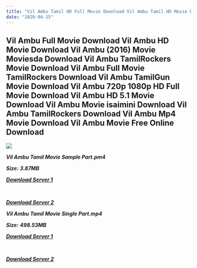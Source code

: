 ```yaml
---
title: "Vil Ambu Tamil HD Full Movie Download Vil Ambu Tamil HD Movie Download"
date: "2020-04-15"
---
```


## Vil Ambu Full Movie Download Vil Ambu HD Movie Download Vil Ambu (2016) Movie Moviesda Download Vil Ambu TamilRockers Movie Download Vil Ambu Full Movie TamilRockers Download Vil Ambu TamilGun Movie Download Vil Ambu 720p 1080p HD Full Movie Download Vil Ambu HD 5.1 Movie Download Vil Ambu Movie isaimini Download Vil Ambu TamilRockers Download Vil Ambu Mp4 Movie Download Vil Ambu Movie Free Online Download

![](https://images.moviebuff.com/4ceead11-e074-4619-a74f-2f583ee5e58f?w=1000)

**_Vil Ambu Tamil Movie Sample Part.pm4_**

**_Size:_** **_3.87MB_**

**_[Download Server 1](http://s1.uptofiles.net//files/Tamil{2fcca7f3eb37873f37db349ec051a8a2ca8665ef95d92bbb099fe2eda7827782}202016{2fcca7f3eb37873f37db349ec051a8a2ca8665ef95d92bbb099fe2eda7827782}20Movies/Vil{2fcca7f3eb37873f37db349ec051a8a2ca8665ef95d92bbb099fe2eda7827782}20Ambu{2fcca7f3eb37873f37db349ec051a8a2ca8665ef95d92bbb099fe2eda7827782}20(2016)/Vil{2fcca7f3eb37873f37db349ec051a8a2ca8665ef95d92bbb099fe2eda7827782}20Ambu{2fcca7f3eb37873f37db349ec051a8a2ca8665ef95d92bbb099fe2eda7827782}20(640x360)/Vil{2fcca7f3eb37873f37db349ec051a8a2ca8665ef95d92bbb099fe2eda7827782}20Ambu{2fcca7f3eb37873f37db349ec051a8a2ca8665ef95d92bbb099fe2eda7827782}20HD{2fcca7f3eb37873f37db349ec051a8a2ca8665ef95d92bbb099fe2eda7827782}20Sample.mp4)_**

**_[  
](http://s1.uptofiles.net//files/Tamil{2fcca7f3eb37873f37db349ec051a8a2ca8665ef95d92bbb099fe2eda7827782}202016{2fcca7f3eb37873f37db349ec051a8a2ca8665ef95d92bbb099fe2eda7827782}20Movies/Vil{2fcca7f3eb37873f37db349ec051a8a2ca8665ef95d92bbb099fe2eda7827782}20Ambu{2fcca7f3eb37873f37db349ec051a8a2ca8665ef95d92bbb099fe2eda7827782}20(2016)/Vil{2fcca7f3eb37873f37db349ec051a8a2ca8665ef95d92bbb099fe2eda7827782}20Ambu{2fcca7f3eb37873f37db349ec051a8a2ca8665ef95d92bbb099fe2eda7827782}20(640x360)/Vil{2fcca7f3eb37873f37db349ec051a8a2ca8665ef95d92bbb099fe2eda7827782}20Ambu{2fcca7f3eb37873f37db349ec051a8a2ca8665ef95d92bbb099fe2eda7827782}20HD{2fcca7f3eb37873f37db349ec051a8a2ca8665ef95d92bbb099fe2eda7827782}20Sample.mp4)_**

**_[Download Server 2](http://s1.uptofiles.net//files/Tamil{2fcca7f3eb37873f37db349ec051a8a2ca8665ef95d92bbb099fe2eda7827782}202016{2fcca7f3eb37873f37db349ec051a8a2ca8665ef95d92bbb099fe2eda7827782}20Movies/Vil{2fcca7f3eb37873f37db349ec051a8a2ca8665ef95d92bbb099fe2eda7827782}20Ambu{2fcca7f3eb37873f37db349ec051a8a2ca8665ef95d92bbb099fe2eda7827782}20(2016)/Vil{2fcca7f3eb37873f37db349ec051a8a2ca8665ef95d92bbb099fe2eda7827782}20Ambu{2fcca7f3eb37873f37db349ec051a8a2ca8665ef95d92bbb099fe2eda7827782}20(640x360)/Vil{2fcca7f3eb37873f37db349ec051a8a2ca8665ef95d92bbb099fe2eda7827782}20Ambu{2fcca7f3eb37873f37db349ec051a8a2ca8665ef95d92bbb099fe2eda7827782}20HD{2fcca7f3eb37873f37db349ec051a8a2ca8665ef95d92bbb099fe2eda7827782}20Sample.mp4)_**

**_Vil Ambu Tamil Movie Single Part.mp4_**

**_Size:_** **_498.53MB_**

**_[Download Server 1](http://s1.uptofiles.net//files/Tamil{2fcca7f3eb37873f37db349ec051a8a2ca8665ef95d92bbb099fe2eda7827782}202016{2fcca7f3eb37873f37db349ec051a8a2ca8665ef95d92bbb099fe2eda7827782}20Movies/Vil{2fcca7f3eb37873f37db349ec051a8a2ca8665ef95d92bbb099fe2eda7827782}20Ambu{2fcca7f3eb37873f37db349ec051a8a2ca8665ef95d92bbb099fe2eda7827782}20(2016)/Vil{2fcca7f3eb37873f37db349ec051a8a2ca8665ef95d92bbb099fe2eda7827782}20Ambu{2fcca7f3eb37873f37db349ec051a8a2ca8665ef95d92bbb099fe2eda7827782}20(640x360)/Vil{2fcca7f3eb37873f37db349ec051a8a2ca8665ef95d92bbb099fe2eda7827782}20Ambu{2fcca7f3eb37873f37db349ec051a8a2ca8665ef95d92bbb099fe2eda7827782}20HD.mp4)_**

**_[  
](http://s1.uptofiles.net//files/Tamil{2fcca7f3eb37873f37db349ec051a8a2ca8665ef95d92bbb099fe2eda7827782}202016{2fcca7f3eb37873f37db349ec051a8a2ca8665ef95d92bbb099fe2eda7827782}20Movies/Vil{2fcca7f3eb37873f37db349ec051a8a2ca8665ef95d92bbb099fe2eda7827782}20Ambu{2fcca7f3eb37873f37db349ec051a8a2ca8665ef95d92bbb099fe2eda7827782}20(2016)/Vil{2fcca7f3eb37873f37db349ec051a8a2ca8665ef95d92bbb099fe2eda7827782}20Ambu{2fcca7f3eb37873f37db349ec051a8a2ca8665ef95d92bbb099fe2eda7827782}20(640x360)/Vil{2fcca7f3eb37873f37db349ec051a8a2ca8665ef95d92bbb099fe2eda7827782}20Ambu{2fcca7f3eb37873f37db349ec051a8a2ca8665ef95d92bbb099fe2eda7827782}20HD.mp4)_**

**_[Download Server 2](http://s1.uptofiles.net//files/Tamil{2fcca7f3eb37873f37db349ec051a8a2ca8665ef95d92bbb099fe2eda7827782}202016{2fcca7f3eb37873f37db349ec051a8a2ca8665ef95d92bbb099fe2eda7827782}20Movies/Vil{2fcca7f3eb37873f37db349ec051a8a2ca8665ef95d92bbb099fe2eda7827782}20Ambu{2fcca7f3eb37873f37db349ec051a8a2ca8665ef95d92bbb099fe2eda7827782}20(2016)/Vil{2fcca7f3eb37873f37db349ec051a8a2ca8665ef95d92bbb099fe2eda7827782}20Ambu{2fcca7f3eb37873f37db349ec051a8a2ca8665ef95d92bbb099fe2eda7827782}20(640x360)/Vil{2fcca7f3eb37873f37db349ec051a8a2ca8665ef95d92bbb099fe2eda7827782}20Ambu{2fcca7f3eb37873f37db349ec051a8a2ca8665ef95d92bbb099fe2eda7827782}20HD.mp4)_**
